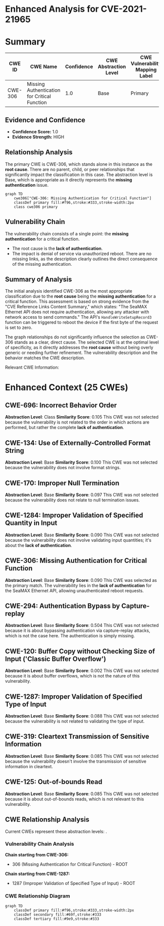 # Enhanced Analysis for CVE-2021-21965

# Summary
| CWE ID | CWE Name | Confidence | CWE Abstraction Level | CWE Vulnerability Mapping Label | CWE-Vulnerability Mapping Notes |
|---|---|---|---|---|---|
| CWE-306 | Missing Authentication for Critical Function | 1.0 | Base | Primary | Allowed |

## Evidence and Confidence

*   **Confidence Score:** 1.0
*   **Evidence Strength:** HIGH

## Relationship Analysis
The primary CWE is CWE-306, which stands alone in this instance as the **root cause**. There are no parent, child, or peer relationships that significantly impact the classification in this case. The abstraction level is Base, which is appropriate as it directly represents the **missing authentication** issue.

```mermaid
graph TD
    cwe306["CWE-306: Missing Authentication for Critical Function"]
    classDef primary fill:#f96,stroke:#333,stroke-width:2px
    class cwe306 primary
```

## Vulnerability Chain
The vulnerability chain consists of a single point: the **missing authentication** for a critical function.
  - The root cause is the **lack of authentication**.
  - The impact is denial of service via unauthorized reboot.
There are no missing links, as the description clearly outlines the direct consequence of the missing authentication.

## Summary of Analysis
The initial analysis identified CWE-306 as the most appropriate classification due to the **root cause** being the **missing authentication** for a critical function. This assessment is based on strong evidence from the "CVE Reference Links Content Summary," which states: "The SeaMAX Ethernet API does not require authentication, allowing any attacker with network access to send commands." The API's `HandleWriteSetupRecord3` function can be triggered to reboot the device if the first byte of the request is set to zero.

The graph relationships do not significantly influence the selection as CWE-306 stands as a clear, direct cause. The selected CWE is at the optimal level of specificity, as it directly addresses the **root cause** without being overly generic or needing further refinement. The vulnerability description and the behavior matches the CWE description.

Relevant CWE Information:

# Enhanced Context (25 CWEs)

## CWE-696: Incorrect Behavior Order
**Abstraction Level**: Class
**Similarity Score**: 0.105
This CWE was not selected because the vulnerability is not related to the order in which actions are performed, but rather the complete **lack of authentication**.

## CWE-134: Use of Externally-Controlled Format String
**Abstraction Level**: Base
**Similarity Score**: 0.100
This CWE was not selected because the vulnerability does not involve format strings.

## CWE-170: Improper Null Termination
**Abstraction Level**: Base
**Similarity Score**: 0.097
This CWE was not selected because the vulnerability does not relate to null termination issues.

## CWE-1284: Improper Validation of Specified Quantity in Input
**Abstraction Level**: Base
**Similarity Score**: 0.090
This CWE was not selected because the vulnerability does not involve validating input quantities; it's about the **lack of authentication**.

## CWE-306: Missing Authentication for Critical Function
**Abstraction Level**: Base
**Similarity Score**: 0.090
This CWE was selected as the primary match. The vulnerability lies in the **lack of authentication** for the SeaMAX Ethernet API, allowing unauthenticated reboot requests.

## CWE-294: Authentication Bypass by Capture-replay
**Abstraction Level**: Base
**Similarity Score**: 0.504
This CWE was not selected because it is about bypassing authentication via capture-replay attacks, which is not the case here. The authentication is simply missing.

## CWE-120: Buffer Copy without Checking Size of Input ('Classic Buffer Overflow')
**Abstraction Level**: Base
**Similarity Score**: 0.002
This CWE was not selected because it is about buffer overflows, which is not the nature of this vulnerability.

## CWE-1287: Improper Validation of Specified Type of Input
**Abstraction Level**: Base
**Similarity Score**: 0.088
This CWE was not selected because the vulnerability is not related to validating the type of input.

## CWE-319: Cleartext Transmission of Sensitive Information
**Abstraction Level**: Base
**Similarity Score**: 0.085
This CWE was not selected because the vulnerability doesn't involve the transmission of sensitive information in cleartext.

## CWE-125: Out-of-bounds Read
**Abstraction Level**: Base
**Similarity Score**: 0.085
This CWE was not selected because it is about out-of-bounds reads, which is not relevant to this vulnerability.


## CWE Relationship Analysis

Current CWEs represent these abstraction levels: .


### Vulnerability Chain Analysis

**Chain starting from CWE-306:**
- 306 (Missing Authentication for Critical Function) - ROOT


**Chain starting from CWE-1287:**
- 1287 (Improper Validation of Specified Type of Input) - ROOT



### CWE Relationship Diagram

```mermaid
graph TD
    classDef primary fill:#f96,stroke:#333,stroke-width:2px
    classDef secondary fill:#69f,stroke:#333
    classDef tertiary fill:#9e9,stroke:#333
```